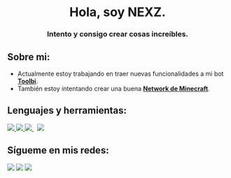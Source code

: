 <h1 align="center">Hola, soy NEXZ.</h1>
<h3 align="center">Intento y consigo crear cosas increíbles.</h3>


## Sobre mi:

- Actualmente estoy trabajando en traer nuevas funcionalidades a mi bot **[Toolbi](https://discord.com/oauth2/authorize?client_id=774721071039250473&scope=bot&permissions=8)**.
- También estoy intentando crear una buena **[Network de Minecraft](https://discord.hexagoncraft.net)**.

## Lenguajes y herramientas:

<p align="left"> 
    <a href="https://developer.mozilla.org/en-US/docs/Web/JavaScript" target="_blank"> <img src="https://img.icons8.com/color/48/000000/javascript.png"/> </a> 
    <a href="https://git-scm.com/" target="_blank"> <img src="https://img.icons8.com/color/48/000000/git.png"/> </a>
    <a style="padding-right:8px;" href="https://nodejs.org" target="_blank"> <img src="https://img.icons8.com/color/48/000000/nodejs.png"/> </a> 
    <a style="padding-right:8px;" href="https://www.mysql.com/" target="_blank"> <img src="https://img.icons8.com/fluent/50/000000/mysql-logo.png"/> </a>
</p>

## Sígueme en mis redes:
<p align="left">

<a href = "https://www.youtube.com/channel/UCRSyBK19WrU2CJOQ8kV5v9A?sub_confirmation=1"><img src="https://img.icons8.com/color/48/000000/youtube-play.png"/></a>
<a href = "https://www.instagram.com/soynexz/"><img src="https://img.icons8.com/fluent/48/000000/instagram-new.png"/></a>
<a href = "https://twitter.com/soynexz"><img src="https://img.icons8.com/fluent/48/000000/twitter.png"/></a>

